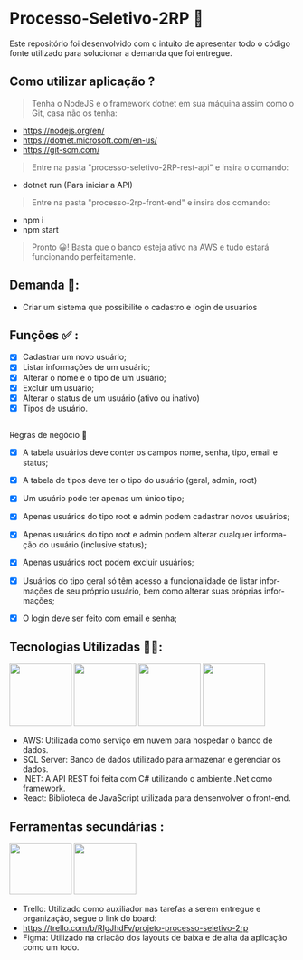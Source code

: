 # Processo-Seletivo-2RP 🔵
Este repositório foi desenvolvido com o intuito de apresentar todo o código fonte utilizado para solucionar a demanda que foi entregue. 

## Como utilizar aplicação ? 
> Tenha o NodeJS e o framework dotnet em sua máquina assim como o Git, casa não os tenha:
 - https://nodejs.org/en/
 - https://dotnet.microsoft.com/en-us/
 - https://git-scm.com/
 
 > Entre na pasta "processo-seletivo-2RP-rest-api" e insira o comando:
 - dotnet run (Para iniciar a API)
 
 > Entre na pasta "processo-2rp-front-end" e insira dos comando:
 - npm i
 - npm start
 
> Pronto 😀! Basta que o banco esteja ativo na AWS e tudo estará funcionando perfeitamente.

## Demanda 🤔: 
- Criar um sistema que possibilite o cadastro e login de usuários

## Funções ✅ :
- [x] Cadastrar um novo usuário;
- [x] Listar informações de um usuário;
- [x] Alterar o nome e o tipo de um usuário;
- [x] Excluir um usuário;
- [x] Alterar o status de um usuário (ativo ou inativo)
- [x] Tipos de usuário.

##
Regras de negócio 🥇
- [x] A tabela usuários deve conter os campos nome, senha, tipo, email e
status;
- [x] A tabela de tipos deve ter o tipo do usuário (geral, admin, root)
- [x] Um usuário pode ter apenas um único tipo;
- [x] Apenas usuários do tipo root e admin podem cadastrar novos usuários;
- [x] Apenas usuários do tipo root e admin podem alterar qualquer informa-
  ção do usuário (inclusive status);
- [x] Apenas usuários root podem excluir usuários;
- [x] Usuários do tipo geral só têm acesso a funcionalidade de listar infor-
mações de seu próprio usuário, bem como alterar suas próprias infor-
mações;
- [x] O login deve ser feito com email e senha;


## Tecnologias Utilizadas 👨‍💻:
<p float="left">
<img src="https://cdn.jsdelivr.net/gh/devicons/devicon/icons/amazonwebservices/amazonwebservices-plain-wordmark.svg" width=110 height=110 />
<img src="https://cdn.jsdelivr.net/gh/devicons/devicon/icons/microsoftsqlserver/microsoftsqlserver-plain-wordmark.svg" width=110 height=110/>
<img src="https://cdn.jsdelivr.net/gh/devicons/devicon/icons/dotnetcore/dotnetcore-original.svg" width=110 height=110 />
<img src="https://cdn.jsdelivr.net/gh/devicons/devicon/icons/react/react-original.svg"  width=110 height=110 />    
</p>


- AWS: Utilizada como serviço em nuvem para hospedar o banco de dados. 
- SQL Server: Banco de dados utilizado para armazenar e gerenciar os dados.
- .NET: A API REST foi feita com C# utilizando o ambiente .Net como framework.
- React: Biblioteca de JavaScript utilizada para densenvolver o front-end.


## Ferramentas secundárias  :
<p float="left">
 <img src="https://cdn.jsdelivr.net/gh/devicons/devicon/icons/trello/trello-plain.svg" width=110 height=90/>
 <img src="https://cdn.jsdelivr.net/gh/devicons/devicon/icons/figma/figma-original.svg" width=110 height=90/>
</p>

- Trello: Utilizado como auxiliador nas tarefas a serem entregue e organização, segue o link do board: 
- https://trello.com/b/RIgJhdFv/projeto-processo-seletivo-2rp 
- Figma: Utilizado na criacão dos layouts de baixa e de alta da aplicação como um todo.
